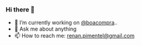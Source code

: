 ### Hi there 👋

- 🔭 I’m currently working on [@boacompra](https://github.com/boacompra)..
- 💬 Ask me about anything
- 📫 How to reach me: renan.pimentel@gmail.com
